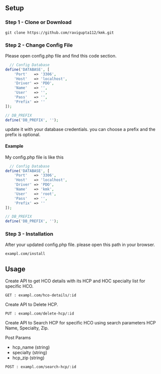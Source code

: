 
## Setup

### Step 1 - Clone or Download

```
git clone https://github.com/ravigupta112/kmk.git

```

### Step 2 - Change Config File

Please open config.php file and find this code section.
```PHP
  // Config Database
define('DATABASE', [
    'Port'   => '3306',
    'Host'   => 'localhost',
    'Driver' => 'PDO',
    'Name'   => '',
    'User'   => '',
    'Pass'   => '',
    'Prefix' => ''
]);

// DB_PREFIX
define('DB_PREFIX', '');
```
update it with your database credentials. you can choose a prefix and the prefix is optional.

#### Example
 My config.php file is like this

```PHP
  // Config Database
define('DATABASE', [
    'Port'   => '3306',
    'Host'   => 'localhost',
    'Driver' => 'PDO',
    'Name'   => 'kmk',
    'User'   => 'root',
    'Pass'   => '',
    'Prefix' => ''
]);

// DB_PREFIX
define('DB_PREFIX', '');
```

### Step 3 - Installation 

After your updated config.php file. please open this path in your browser.
```
exampl.com/install 
```


## Usage

Create API to get HCO details with its HCP and HOC specialty list for specific HCO.
```
GET : exampl.com/hco-details/:id
```

Create API to Delete HCP.
```
PUT : exampl.com/delete-hcp/:id
```

Create API to Search HCP for specific HCO using search parameters HCP Name, Specialty, Zip.

Post Params
- hcp_name (string)
- specialty (string)
- hcp_zip (string)
```
POST : exampl.com/search-hcp/:id
```
